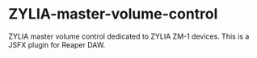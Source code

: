 # ZYLIA-master-volume-control
ZYLIA master volume control dedicated to ZYLIA ZM-1 devices. This is a JSFX plugin for Reaper DAW.
